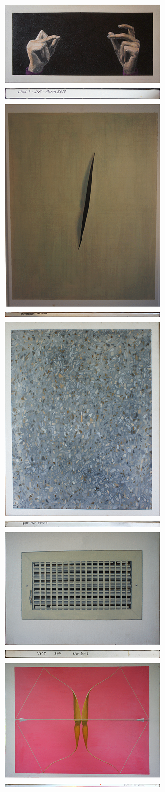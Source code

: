 <p align="center">
<a href="fullPics/cloud7.JPG"> <img src="thumbs/cloud7.gif"> </a>
</p>

<p align="center">
<img src="thumbs/cloud7Text.gif">
</p>

<p align="center">
<a href="fullPics/fontana.JPG"> <img src="thumbs/fontana.gif"> </a>
</p>

<p align="center">
<img src="thumbs/fontanaText.gif">
</p>

<p align="center">
<a href="fullPics/butt.JPG"> <img src="thumbs/butt.gif"> </a>
</p>

<p align="center">
<img src="thumbs/buttText.gif">
</p>

<p align="center">
<a href="fullPics/vent.JPG"> <img src="thumbs/vent.gif"> </a>
</p>

<p align="center">
<img src="thumbs/ventText.gif">
</p>

<p align="center">
<a href="fullPics/trickArrow.JPG"> <img src="thumbs/trickArrow.gif"> </a>
</p>

<p align="center">
<img src="thumbs/trickArrowText.gif">
</p>
